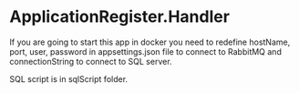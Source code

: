 # ApplicationRegister.Handler
If you are going to start this app in docker 
you need to redefine hostName,  port, user, password 
in appsettings.json file to connect to RabbitMQ
and connectionString to connect to SQL server.

SQL script is in sqlScript folder.
